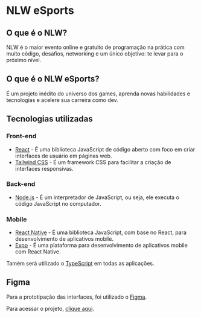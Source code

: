 # NLW eSports

## O que é o NLW?

NLW é o maior evento online e gratuito de programação na prática com
muito código, desafios, networking e um único objetivo: te levar para o próximo nível.

## O que é o NLW eSports?

É um projeto inédito do universo dos games, aprenda novas habilidades e
tecnologias e acelere sua carreira como dev.

## Tecnologias utilizadas

### Front-end

- [React](https://reactjs.org/) - É uma biblioteca JavaScript de código aberto com foco em criar interfaces de usuário em páginas web.
- [Tailwind CSS](https://tailwindcss.com/) - É um framework CSS para facilitar a criação de interfaces responsivas.

### Back-end

- [Node.js](https://nodejs.org/en/) - É um interpretador de JavaScript, ou seja, ele executa o código JavaScript no computador.

### Mobile

- [React Native](https://reactnative.dev/) - É uma biblioteca JavaScript, com base no React, para desenvolvimento de aplicativos mobile.
- [Expo](https://expo.io/) - É uma plataforma para desenvolvimento de aplicativos mobile com React Native.

Tamém será utilizado o [TypeScript](https://www.typescriptlang.org/) em todas as aplicações.

## Figma

Para a prototipação das interfaces, foi utilizado o [Figma](https://www.figma.com/).

Para acessar o projeto, [clique aqui](<https://www.figma.com/file/xrqqwe4cHcTZyZRs5a5Mkf/NLW-eSports-(Community)?node-id=6%3A23>).
